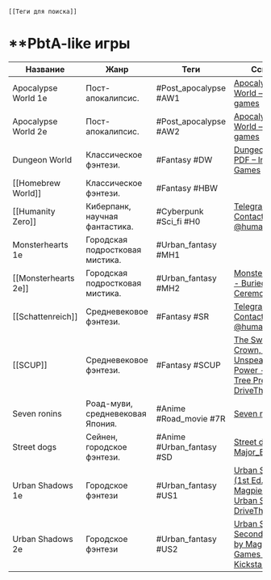 	[[Теги для поиска]]

# **PbtA-like игры

| Название             | Жанр                             | Теги                      | Ссылки                                                                                                                                                                                 |
| -------------------- | -------------------------------- | ------------------------- | -------------------------------------------------------------------------------------------------------------------------------------------------------------------------------------- |
| Apocalypse World 1e  | Пост-апокалипсис.                | #Post_apocalypse #AW1     | [Apocalypse World – lumpley games](https://lumpley.games/apocalypseworld/)                                                                                                             |
| Apocalypse World 2e  | Пост-апокалипсис.                | #Post_apocalypse #AW2     | [Apocalypse World – lumpley games](https://lumpley.games/apocalypseworld/)                                                                                                             |
| Dungeon World        | Классическое фэнтези.            | #Fantasy #DW              | [Dungeon World PDF – Indigo Games](https://indigogames.ru/product/dw-pdf/)                                                                                                             |
| [[Homebrew World]]   | Классическое фэнтези.            | #Fantasy #HBW             |                                                                                                                                                                                        |
| [[Humanity Zero]]    | Киберпанк, научная фантастика.   | #Cyberpunk  #Sci_fi #H0   | [Telegram: Contact @humanity\_zero](https://t.me/humanity_zero)                                                                                                                        |
| Monsterhearts 1e     | Городская подростковая мистика.  | #Urban_fantasy #MH1       |                                                                                                                                                                                        |
| [[Monsterhearts 2e]] | Городская подростковая мистика.  | #Urban_fantasy #MH2       | [Monsterhearts 2 - Buried Without Ceremony](https://buriedwithoutceremony.com/monsterhearts)                                                                                           |
| [[Schattenreich]]    | Средневековое фэнтези.           | #Fantasy #SR              | [Telegram: Contact @humanity\_zero](https://t.me/humanity_zero)                                                                                                                        |
| [[SCUP]]             | Средневековое фэнтези.           | #Fantasy #SCUP            | [The Sword, The Crown, and The Unspeakable Power - Wheel Tree Press \| DriveThruRPG](https://preview.drivethrurpg.com/en/product/239692/The-Sword-The-Crown-and-The-Unspeakable-Power) |
| Seven ronins         | Роад-муви, средневековая Япония. | #Anime #Road_movie #7R    | [Seven ronins](https://rpgbook.ru/Seven_ronins)                                                                                                                                        |
| Street dogs          | Сейнен, городское фэнтези.       | #Anime #Urban_fantasy #SD | [Street dogs by Major\_Blaskowitz](https://major-blaskowitz.itch.io/street-dogs)                                                                                                       |
| Urban Shadows 1e     | Городское фэнтези                | #Urban_fantasy #US1       | [Urban Shadows (1st Ed.) - Magpie Games \| Urban Shadows \| DriveThruRPG](https://preview.drivethrurpg.com/en/product/153464/Urban-Shadows-1st-Ed)                                     |
| Urban Shadows 2e     | Городское фэнтези                | #Urban_fantasy #US2       | [Urban Shadows: Second Edition by Magpie Games — Kickstarter](https://www.kickstarter.com/projects/magpiegames/urban-shadows-second-edition)                                           |
